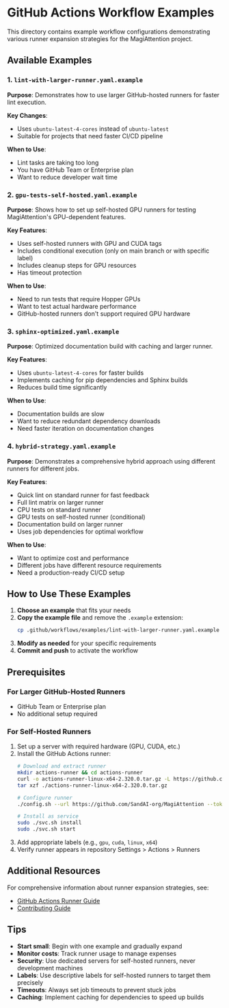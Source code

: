 # GitHub Actions Workflow Examples

This directory contains example workflow configurations demonstrating various runner expansion strategies for the MagiAttention project.

## Available Examples

### 1. `lint-with-larger-runner.yaml.example`

**Purpose**: Demonstrates how to use larger GitHub-hosted runners for faster lint execution.

**Key Changes**:
- Uses `ubuntu-latest-4-cores` instead of `ubuntu-latest`
- Suitable for projects that need faster CI/CD pipeline

**When to Use**:
- Lint tasks are taking too long
- You have GitHub Team or Enterprise plan
- Want to reduce developer wait time

### 2. `gpu-tests-self-hosted.yaml.example`

**Purpose**: Shows how to set up self-hosted GPU runners for testing MagiAttention's GPU-dependent features.

**Key Features**:
- Uses self-hosted runners with GPU and CUDA tags
- Includes conditional execution (only on main branch or with specific label)
- Includes cleanup steps for GPU resources
- Has timeout protection

**When to Use**:
- Need to run tests that require Hopper GPUs
- Want to test actual hardware performance
- GitHub-hosted runners don't support required GPU hardware

### 3. `sphinx-optimized.yaml.example`

**Purpose**: Optimized documentation build with caching and larger runner.

**Key Features**:
- Uses `ubuntu-latest-4-cores` for faster builds
- Implements caching for pip dependencies and Sphinx builds
- Reduces build time significantly

**When to Use**:
- Documentation builds are slow
- Want to reduce redundant dependency downloads
- Need faster iteration on documentation changes

### 4. `hybrid-strategy.yaml.example`

**Purpose**: Demonstrates a comprehensive hybrid approach using different runners for different jobs.

**Key Features**:
- Quick lint on standard runner for fast feedback
- Full lint matrix on larger runner
- CPU tests on standard runner
- GPU tests on self-hosted runner (conditional)
- Documentation build on larger runner
- Uses job dependencies for optimal workflow

**When to Use**:
- Want to optimize cost and performance
- Different jobs have different resource requirements
- Need a production-ready CI/CD setup

## How to Use These Examples

1. **Choose an example** that fits your needs
2. **Copy the example file** and remove the `.example` extension:
   ```bash
   cp .github/workflows/examples/lint-with-larger-runner.yaml.example .github/workflows/lint-with-larger-runner.yaml
   ```
3. **Modify as needed** for your specific requirements
4. **Commit and push** to activate the workflow

## Prerequisites

### For Larger GitHub-Hosted Runners
- GitHub Team or Enterprise plan
- No additional setup required

### For Self-Hosted Runners
1. Set up a server with required hardware (GPU, CUDA, etc.)
2. Install the GitHub Actions runner:
   ```bash
   # Download and extract runner
   mkdir actions-runner && cd actions-runner
   curl -o actions-runner-linux-x64-2.320.0.tar.gz -L https://github.com/actions/runner/releases/download/v2.320.0/actions-runner-linux-x64-2.320.0.tar.gz
   tar xzf ./actions-runner-linux-x64-2.320.0.tar.gz
   
   # Configure runner
   ./config.sh --url https://github.com/SandAI-org/MagiAttention --token YOUR_TOKEN
   
   # Install as service
   sudo ./svc.sh install
   sudo ./svc.sh start
   ```
3. Add appropriate labels (e.g., `gpu`, `cuda`, `linux`, `x64`)
4. Verify runner appears in repository Settings > Actions > Runners

## Additional Resources

For comprehensive information about runner expansion strategies, see:
- [GitHub Actions Runner Guide](../../../docs/source/github_actions_runners.md)
- [Contributing Guide](../../../CONTRIBUTING.md)

## Tips

- **Start small**: Begin with one example and gradually expand
- **Monitor costs**: Track runner usage to manage expenses
- **Security**: Use dedicated servers for self-hosted runners, never development machines
- **Labels**: Use descriptive labels for self-hosted runners to target them precisely
- **Timeouts**: Always set job timeouts to prevent stuck jobs
- **Caching**: Implement caching for dependencies to speed up builds
